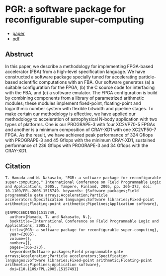 # PGR: a software package for reconfigurable super-computing

- [paper](https://ieeexplore.ieee.org/document/1515749)
- [pdf](./Final/fpl05.pdf)


## Abstruct

In this paper, we describe a methodology for implementing FPGA-based accelerator (FBA) from a high-level specification language. We have constructed a software package specially tuned for accelerating particle-based scientific computations with an FBA. Our software generates (a) a suitable configuration for the FPGA, (b) the C source code for interfacing with the FBA, and (c) a software emulator. The FPGA configuration is build by combining components from a library of parametrized arithmetic modules; these modules implement fixed-point, floating-point and logarithmic number system with flexible bitwidth and pipeline stages. To make certain our methodology is effective, we have applied our methodology to acceleration of astrophysical N-body application with two types of platforms. One is our PROGRAPE-3 with four XC2VP70-5 FPGAs and another is a minimum composition of CRAY-XD1 with one XC2VP50-7 FPGA. As the result, we have achieved peak performance of 324 Gflops with PROGRAPE-3 and 45 Gflops with the minimum CRAY-XD1, sustained performance of 236 Gflops with PROGRAPE-3 and 34 Gflops with the CRAY-XD1.


## Citation

```
T. Hamada and N. Nakasato, "PGR: a software package for reconfigurable super-computing," International Conference on Field Programmable Logic and Applications, 2005., Tampere, Finland, 2005, pp. 366-373, doi: 10.1109/FPL.2005.1515749. keywords: {Software packages;Field programmable gate arrays;Acceleration;Particle accelerators;Specification languages;Software libraries;Fixed-point arithmetic;Floating-point arithmetic;Pipelines;Application software},
```


```:bibtex
@INPROCEEDINGS{1515749,
  author={Hamada, T. and Nakasato, N.},
  booktitle={International Conference on Field Programmable Logic and Applications, 2005.}, 
  title={PGR: a software package for reconfigurable super-computing}, 
  year={2005},
  volume={},
  number={},
  pages={366-373},
  keywords={Software packages;Field programmable gate arrays;Acceleration;Particle accelerators;Specification languages;Software libraries;Fixed-point arithmetic;Floating-point arithmetic;Pipelines;Application software},
  doi={10.1109/FPL.2005.1515749}}
```


